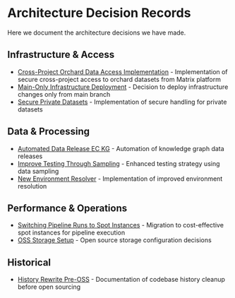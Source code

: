 # Architecture Decision Records

Here we document the architecture decisions we have made.

## Infrastructure & Access

- [Cross-Project Orchard Data Access Implementation](cross_project_orchard_data_access.md) - Implementation of secure cross-project access to orchard datasets from Matrix platform
- [Main-Only Infrastructure Deployment](main_only_infrastructure_deployment.md) - Decision to deploy infrastructure changes only from main branch
- [Secure Private Datasets](secure-private-datasets.md) - Implementation of secure handling for private datasets

## Data & Processing  

- [Automated Data Release EC KG](automated_data_release_EC_KG.md) - Automation of knowledge graph data releases
- [Improve Testing Through Sampling](improve_testing_through_sampling.md) - Enhanced testing strategy using data sampling
- [New Environment Resolver](new_env_resolver.md) - Implementation of improved environment resolution

## Performance & Operations

- [Switching Pipeline Runs to Spot Instances](switching_pipeline_runs_to_spot_instances.md) - Migration to cost-effective spot instances for pipeline execution
- [OSS Storage Setup](oss-storage-setup.md) - Open source storage configuration decisions  

## Historical

- [History Rewrite Pre-OSS](history_rewrite_pre_oss.md) - Documentation of codebase history cleanup before open sourcing